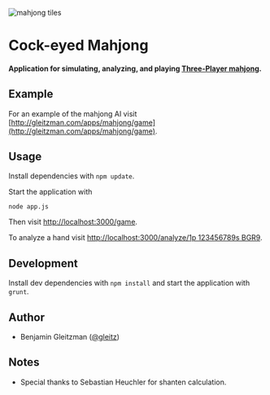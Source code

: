 ![mahjong tiles](https://dl.dropboxusercontent.com/u/101688/website/img/mahjong-tiles.png)

# Cock-eyed Mahjong

#### Application for simulating, analyzing, and playing [Three-Player mahjong](http://www.japanese-mahjong.com/3pmjintro.html). ####

Example
-------

For an example of the mahjong AI visit [http://gleitzman.com/apps/mahjong/game](http://gleitzman.com/apps/mahjong/game).

Usage
-----

Install dependencies with `npm update`.

Start the application with

    node app.js

Then visit [http://localhost:3000/game](http://localhost:3000/game).

To analyze a hand visit [http://localhost:3000/analyze/1p 123456789s BGR9](http://localhost:3000/analyze/1p%20123456789s%20BGR9).

Development
------

Install dev dependencies with `npm install` and start the application with `grunt`.


Author
------

-  Benjamin Gleitzman ([@gleitz](http://github.com/gleitz))


Notes
-----

-  Special thanks to Sebastian Heuchler for shanten calculation.
